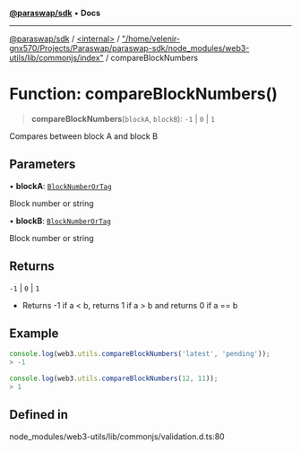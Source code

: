 [**@paraswap/sdk**](../../../../README.md) • **Docs**

***

[@paraswap/sdk](../../../../globals.md) / [\<internal\>](../../../README.md) / ["/home/velenir-gnx570/Projects/Paraswap/paraswap-sdk/node\_modules/web3-utils/lib/commonjs/index"](../README.md) / compareBlockNumbers

# Function: compareBlockNumbers()

> **compareBlockNumbers**(`blockA`, `blockB`): `-1` \| `0` \| `1`

Compares between block A and block B

## Parameters

• **blockA**: [`BlockNumberOrTag`](../../../type-aliases/BlockNumberOrTag.md)

Block number or string

• **blockB**: [`BlockNumberOrTag`](../../../type-aliases/BlockNumberOrTag.md)

Block number or string

## Returns

`-1` \| `0` \| `1`

- Returns -1 if a \< b, returns 1 if a \> b and returns 0 if a == b

## Example

```ts
console.log(web3.utils.compareBlockNumbers('latest', 'pending'));
> -1

console.log(web3.utils.compareBlockNumbers(12, 11));
> 1
```

## Defined in

node\_modules/web3-utils/lib/commonjs/validation.d.ts:80
